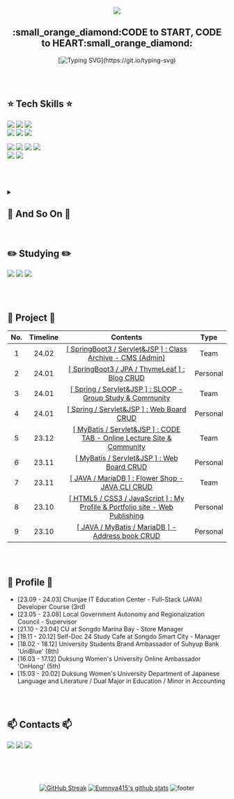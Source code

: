 <!-- <div align="center"> -->

<div align="center">
<img src="https://capsule-render.vercel.app/api?type=Waving&color=gradient&height=250&section=header&text=CHA%20SO%20YOUNG&fontSize=80&animation=twinkling" />

<h2> :small_orange_diamond:CODE to START, CODE to HEART:small_orange_diamond: </h2>

[![Typing SVG](https://readme-typing-svg.demolab.com?font=Noto+Sans+KR&weight=500&duration=3000&pause=2500&color=FFFFFF&background=2896FFCA&center=true&vCenter=true&random=false&width=700&height=40&lines=%EC%83%88%EB%A1%9C%EC%9A%B4+%EC%95%84%EC%9D%B4%EB%94%94%EC%96%B4%EC%9D%98+%EC%8B%9C%EC%9E%91%EC%9D%84+%EA%B7%B8%EB%A6%AC%EB%8A%94+%EC%BD%94%EB%93%9C%EB%A5%BC+%EC%A7%80%ED%96%A5%ED%95%A9%EB%8B%88%EB%8B%A4.;%EC%82%AC%EB%9E%8C%EB%93%A4%EC%9D%98+%EA%B0%90%EC%A0%95%EC%9D%84+%EC%9D%B4%ED%95%B4%ED%95%98%EA%B3%A0%2C+%EB%A7%88%EC%9D%8C%EC%97%90+%EB%8B%A4%EA%B0%80%EA%B0%80%EB%8A%94+%EC%BD%94%EB%93%9C%EB%A5%BC+%EC%A7%80%ED%96%A5%ED%95%A9%EB%8B%88%EB%8B%A4.;%EB%8D%94+%EB%82%98%EC%9D%80+%EC%BD%94%EB%93%9C%EB%A5%BC+%EC%9C%84%ED%95%B4+%EB%8F%84%EC%A0%84%ED%95%98%EA%B3%A0%2C+%EB%85%B8%EB%A0%A5%ED%95%98%EB%8A%94+%EC%9A%B0%EC%83%81%ED%96%A5+%EA%B0%9C%EB%B0%9C%EC%9E%90%EC%9E%85%EB%8B%88%EB%8B%A4.)](https://git.io/typing-svg)

</div>

<br>
<br>

## :star: Tech Skills :star:
<img src="https://img.shields.io/badge/HTML5-E34F26?style=for-the-badge&logo=html5&logoColor=white"/> <img src="https://img.shields.io/badge/CSS3-1572B6?style=for-the-badge&logo=css3&logoColor=white"/> <img src="https://img.shields.io/badge/JavaScript-F7DF1E?style=for-the-badge&logo=javascript&logoColor=white"/> <br>
<img src="https://img.shields.io/badge/jquery-0769AD?style=for-the-badge&logo=jquery&logoColor=fff"/>
<img src="https://img.shields.io/badge/ajax-0B2343?style=for-the-badge&logo=ajax&logoColor=fff"/> <img src="https://img.shields.io/badge/JSON-000000?style=for-the-badge&logo=JSON&logoColor=white"/>

<img src="https://img.shields.io/badge/JAVA-C01818?style=for-the-badge&logo=java&logoColor=white"/> <img src="https://img.shields.io/badge/MySQL-4479A1?style=for-the-badge&logo=mysql&logoColor=white"/>
<img src="https://img.shields.io/badge/MariaDB-003545?style=for-the-badge&logo=mariadb&logoColor=white"/> <img src="https://img.shields.io/badge/Mybatis-000000?style=for-the-badge&logo=Fluentd&logoColor=fff"/><br>
<img src="https://img.shields.io/badge/Spring-6DB33F?style=for-the-badge&logo=spring&logoColor=white"/>
<img src="https://img.shields.io/badge/Spring Boot-6DB33F?style=for-the-badge&logo=springboot&logoColor=white"/>

<br>
<br>


<br>

<details>
<summary><h2>🌈 And So On 🌈</h2></summary>

<img src="https://img.shields.io/badge/amazon aws-232F3E?style=for-the-badge&logo=amazonaws&logoColor=white"> <img src="https://img.shields.io/badge/RDS-527FFF?style=for-the-badge&logo=amazonrds&logoColor=white"> <img src="https://img.shields.io/badge/EC2-FF9900?style=for-the-badge&logo=amazonec2&logoColor=white"> 
<img src="https://img.shields.io/badge/thymeleaf-005F0F?style=for-the-badge&logo=thymeleaf&logoColor=white"/>

</details>

<br>


## :pencil2: Studying :pencil2:
<img src="https://img.shields.io/badge/node js-339933?style=for-the-badge&logo=nodedotjs&logoColor=white"/> <img src="https://img.shields.io/badge/React-61DAFB?style=for-the-badge&logo=React&logoColor=black">
<img src="https://img.shields.io/badge/chart js-FF6384?style=for-the-badge&logo=chartdotjs&logoColor=white">

<br>
<br>

## 🌱 Project 🌱
<div align="center">
  
| No. | Timeline | Contents | Type |
|:---:|:---:|:---:|:---:|
| 1 | 24.02 | [[ SpringBoot3 / Servlet&JSP ] : Class Archive - CMS (Admin)](https://github.com/Eumnya415/Archive-SpringBoot-Public#readme)  | Team |
| 2 | 24.01 | [[ SpringBoot3 / JPA / ThymeLeaf ] : Blog CRUD](https://github.com/Eumnya415/springboot-developer#readme)  | Personal |
| 3 | 24.01 | [[ Spring / Servlet&JSP ] : SLOOP - Group Study & Community](https://github.com/S-loop/Sloop-Spring#readme)  | Team |
| 4 | 24.01 | [[ Spring / Servlet&JSP ] : Web Board CRUD](https://github.com/Eumnya415/spring_boardtest#readme)  | Personal |
| 5 | 23.12 | [[ MyBatis / Servlet&JSP ] : CODE TAB - Online Lecture Site & Community](https://github.com/Eumnya415/NOV_Team_Project#readme)  | Team |
| 6 | 23.11 | [[ MyBatis / Servlet&JSP ] : Web Board CRUD](https://github.com/Eumnya415/PRJ_JSP_MVC2#readme)  | Personal |
| 7 | 23.11 | [[ JAVA / MariaDB ] : Flower Shop - JAVA CLI CRUD](https://github.com/Eumnya415/team3_project#readme)  | Team |
| 8 | 23.10 | [[ HTML5 / CSS3 / JavaScript ] : My Profile & Portfolio site - Web Publishing](https://github.com/Eumnya415/PRJ_01_WEB_Publishing/tree/main#readme) | Personal |
| 9 | 23.10 | [[ JAVA / MyBatis / MariaDB ] - Address book CRUD](https://github.com/Eumnya415/PRJ_02_DB#readme) | Personal |

</div>
<br>
<br>

## :eyes: Profile :eyes:
* [23.09 - 24.03] Chunjae IT Education Center - Full-Stack (JAVA) Developer Course (3rd)
* [23.05 - 23.08] Local Government Autonomy and Regionalization Council - Supervisor
* [21.10 - 23.04] CU at Songdo Marina Bay - Store Manager
* [19.11 - 20.12] Self-Doc 24 Study Cafe at Songdo Smart City - Manager
* [18.02 - 18.12] University Students Brand Ambassador of Suhyup Bank 'UniBlue' (8th)
* [16.03 - 17.12] Duksung Women's University Online Ambassador 'OnHong' (5th)
* [15.03 - 20.02] Duksung Women's University Department of Japanese Language and Literature / Dual Major in Education / Minor in Accounting
  
<br>
<br>

## 📫 Contacts 📫

<a href="https://blog.naver.com/2124524" target="_blank"><img src="https://img.shields.io/badge/blog-03C75A?style=for-the-badge&logo=naver&logoColor=white"/></a>
<a href="https://www.instagram.com/s_y_415" target="_blank"><img src="https://img.shields.io/badge/Instagram-E4405F?style=for-the-badge&logo=instagram&logoColor=white"/></a>
<a href="https://velog.io/@eumnya415" target="_blank"><img src="https://img.shields.io/badge/velog-20C997?style=for-the-badge&logo=velog&logoColor=white"/></a>

<br>
<br>
<br>

<div align="center">
  
[![GitHub Streak](https://streak-stats.demolab.com?user=Eumnya415&theme=burnt-neon&border_radius=6.6&date_format=%5BY%20%5DM%20j&mode=weekly&card_width=500)](https://git.io/streak-stats)
<a href="https://github.com/Eumnya415"><img src="https://github-readme-stats.vercel.app/api/top-langs/?username=Eumnya415&amp;show_icons=true&amp;hide_border=true&amp;title_color=004386&amp;icon_color=004386&amp;layout=compact" alt="Eumnya415&#39;s github stats"></a>
<img src="https://capsule-render.vercel.app/api?type=waving&amp;color=auto&amp;height=100&amp;section=footer" alt="footer">

</div>

<!--

| 24.02 | [React / JavaScript / Node.js : Emotional Journal Application] | Personal |
| 24.02 | [React / JavaScript / Node.js : To Do List Application] | Personal |
| 24.02 | [React / JavaScript / Node.js : Numbering Counter Application] | Personal |

<img src="https://img.shields.io/badge/Visual Studio-5C2D91?style=for-the-badge&logo=Visual Studio&logoColor=white"/></a>

<img src="https://img.shields.io/badge/VSCode-2F80ED?style=for-the-badge&logo=&logoColor=white"/>

<a href="http://qr.kakao.com/talk/Izpi45cWlcbi1w63opmw6zqgY9c-" target="_blank"><img src="https://img.shields.io/badge/Kakao-FFCD00?style=for-the-badge&logo=kakaotalk&logoColor=white"/></a>

https://github.com/Eumnya415/PRJ_01_WEB_Publishing/blob/7c54da46fe90cab73ed1ba7a445f61ae1ddece62/README.md
<br>
<br>
<p><a href="https://github.com/Eumnya415/github-profile-trophy"><img src="https://github-profile-trophy.vercel.app/?username=Eumnya415" alt="trophy"></a></p>
<br>

**Eumnya415/Eumnya415** is a ✨ _special_ ✨ repository because its `README.md` (this file) appears on your GitHub profile.

Here are some ideas to get you started:

- 🔭 I’m currently working on ...
- 🌱 I’m currently learning ...
- 👯 I’m looking to collaborate on ...
- 🤔 I’m looking for help with ...
- 💬 Ask me about ...
- 📫 How to reach me: ...
- 😄 Pronouns: ...
- ⚡ Fun fact: ...

<p><img src="https://github-readme-stats.vercel.app/api?username=Eumnya415&amp;show_icons=true" alt="Eumnya415&#39;s github stats">
<a href="https://github.com/Eumnya415"><img src="https://github-readme-stats.vercel.app/api/top-langs/?username=Eumnya415&amp;show_icons=true&amp;hide_border=true&amp;title_color=004386&amp;icon_color=004386&amp;layout=compact" alt="Eumnya415&#39;s github stats"></a>
<img src="https://capsule-render.vercel.app/api?type=waving&amp;color=auto&amp;height=100&amp;section=footer" alt="footer"></p>
</div>
-->
